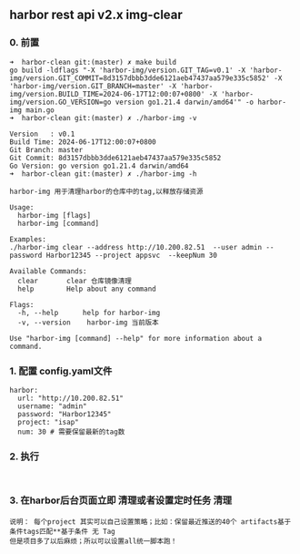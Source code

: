 ## harbor rest api v2.x img-clear



### 0. 前置
```
➜  harbor-clean git:(master) ✗ make build
go build -ldflags "-X 'harbor-img/version.GIT_TAG=v0.1' -X 'harbor-img/version.GIT_COMMIT=8d3157dbbb3dde6121aeb47437aa579e335c5852' -X 'harbor-img/version.GIT_BRANCH=master' -X 'harbor-img/version.BUILD_TIME=2024-06-17T12:00:07+0800' -X 'harbor-img/version.GO_VERSION=go version go1.21.4 darwin/amd64'" -o harbor-img main.go
➜  harbor-clean git:(master) ✗ ./harbor-img -v

Version   : v0.1
Build Time: 2024-06-17T12:00:07+0800
Git Branch: master
Git Commit: 8d3157dbbb3dde6121aeb47437aa579e335c5852
Go Version: go version go1.21.4 darwin/amd64
➜  harbor-clean git:(master) ✗ ./harbor-img -h

harbor-img 用于清理harbor的仓库中的tag,以释放存储资源

Usage:
  harbor-img [flags]
  harbor-img [command]

Examples:
./harbor-img clear --address http://10.200.82.51  --user admin --password Harbor12345 --project appsvc  --keepNum 30

Available Commands:
  clear       clear 仓库镜像清理
  help        Help about any command

Flags:
  -h, --help      help for harbor-img
  -v, --version    harbor-img 当前版本

Use "harbor-img [command] --help" for more information about a command.
```

### 1. 配置 config.yaml文件
```shell
harbor:
  url: "http://10.200.82.51"
  username: "admin"
  password: "Harbor12345"
  project: "isap" 
  num: 30 # 需要保留最新的tag数
```
### 2. 执行
```
    
```

### 3. 在harbor后台页面立即 清理或者设置定时任务 清理
    说明： 每个project 其实可以自己设置策略；比如：保留最近推送的40个 artifacts基于条件tags匹配**基于条件 无 Tag
    但是项目多了以后麻烦；所以可以设置all统一脚本跑！